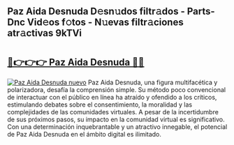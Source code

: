 ## Paz Aida Desnuda D𝚎sn𝚞dos filtr𝚊dos - Parts-Dnc Vid𝚎os f𝚘tos - N𝚞evas filtr𝚊ciones atr𝚊ctivas 9kTVi

# <h2><a href="http://mbap3z.tromn.icu/?c=Paz+Aida+Desnuda">🔗👉👉👉 Paz Aida Desnuda 🔗🔗</a></h2>

[![Paz Aida Desnuda nuevo](https://i.imgur.com/pEAQMta.gif)](http://mbap3z.tromn.icu/?c=Paz+Aida+Desnuda)
Paz Aida Desnuda, una figura multifacética y polarizadora, desafía la comprensión simple. Su método poco convencional de interactuar con el público en línea ha atraído y ofendido a los críticos, estimulando debates sobre el consentimiento, la moralidad y las complejidades de las comunidades virtuales. A pesar de la incertidumbre de sus próximos pasos, su impacto en la comunidad virtual es significativo. Con una determinación inquebrantable y un atractivo innegable, el potencial de Paz Aida Desnuda en el ámbito digital es ilimitado.
